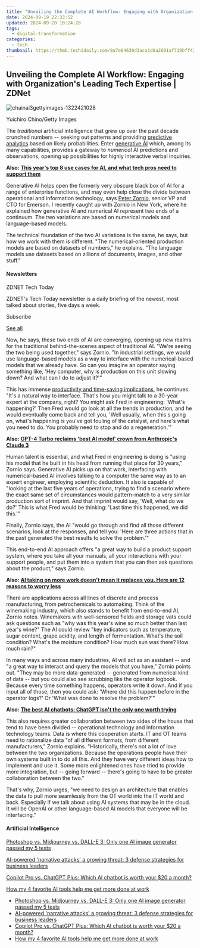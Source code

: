 ```yaml
---
title: "Unveiling the Complete AI Workflow: Engaging with Organization's Leading Tech Expertise | ZDNet"
date: 2024-09-19 22:33:52
updated: 2024-09-20 10:24:28
tags:
  - digital-transformation
categories:
  - tech
thumbnail: https://thmb.techidaily.com/8a7e84630d3aca1d8a2601af719bff431bf93c02b2b4875663befca17245e9f8.jpg
---
```


## Unveiling the Complete AI Workflow: Engaging with Organization's Leading Tech Expertise | ZDNet

![chainai3gettyimages-1322421028](https://www.zdnet.com/a/img/resize/a1943d5a1a2193a0482fd3c6c2aedcb3adb36cb7/2024/04/16/316be829-b3d0-4391-9c90-b1613dbbda79/chainai3gettyimages-1322421028.jpg?auto=webp&width=1280)

Yuichiro Chino/Getty Images

The _traditional_ artificial intelligence that grew up over the past decade crunched numbers -- seeking out patterns and providing [predictive analytics](https://www.zdnet.com/article/this-years-top-8-use-cases-for-ai-and-what-tech-professionals-need-to-support-them/) based on likely probabilities. Enter [generative AI](https://www.zdnet.com/article/what-is-generative-ai-and-why-is-it-so-popular-heres-everything-you-need-to-know/) which, among its many capabilities, provides a gateway to _numerical_ AI predictions and observations, opening up possibilities for highly interactive verbal inquiries. 

**Also: [This year's top 8 use cases for AI, and what tech pros need to support them](https://www.zdnet.com/article/this-years-top-8-use-cases-for-ai-and-what-tech-professionals-need-to-support-them/)**

Generative AI helps open the formerly very obscure black box of AI for a range of enterprise functions, and may even help close the divide between operational and information technology, says [Peter Zornio](https://www.emerson.com/en-us/about-us/leadership/peter-zornio), senior VP and CTO for Emerson. I recently caught up with Zornio in New York, where he explained how generative AI and numerical AI represent two ends of a continuum. The two variations are based on numerical models and language-based models.

The technical foundation of the two AI variations is the same, he says, but how we work with them is different. "The numerical-oriented production models are based on datasets of numbers," he explains. "The language models use datasets based on zillions of documents, images, and other stuff."

#### Newsletters

ZDNET Tech Today

ZDNET's Tech Today newsletter is a daily briefing of the newest, most talked about stories, five days a week.

 Subscribe

[See all](https://www.zdnet.com/newsletters/)

Now, he says, these two ends of AI are converging, opening up new realms for the traditional behind-the-scenes aspect of traditional AI. "We're seeing the two being used together," says Zornio. "In industrial settings, we would use language-based models as a way to interface with the numerical-based models that we already have. So can you imagine an operator saying something like, 'Hey computer, why is production on this unit slowing down? And what can I do to adjust it?'"

This has immense [productivity and time-saving implications](https://www.zdnet.com/article/ai-taking-on-more-work-doesnt-mean-it-replaces-you-here-are-12-reasons-to-worry-less/), he continues. "It's a natural way to interface. That's how you might talk to a 30-year expert at the company, right? You might ask Fred in engineering: 'What's happening?' Then Fred would go look at all the trends in production, and he would eventually come back and tell you, 'Well usually, when this s going on, what's happening is you've got fouling of the catalyst, and here's what you need to do. You probably need to stop and do a regeneration.'"

**Also: [GPT-4 Turbo reclaims 'best AI model' crown from Anthropic's Claude 3](https://www.zdnet.com/article/gpt-4-turbo-reclaims-best-ai-model-crown-from-anthropics-claude-3/)**

Human talent is essential, and what Fred in engineering is doing is "using his model that he built in his head from running that place for 30 years," Zornio says. Generative AI picks up on that work, interfacing with numerical-based AI involves talking to a computer the same way as to an expert engineer, employing scientific deduction. It also is capable of "looking at the last five years of operations, trying to find a scenario where the exact same set of circumstances would pattern-match to a very similar production sort of imprint. And that imprint would say, 'Well, what do we do?' This is what Fred would be thinking: 'Last time this happened, we did this.'"

Finally, Zornio says, the AI "would go through and find all those different scenarios, look at the responses, and tell you: 'Here are three actions that in the past generated the best results to solve the problem.'"

This end-to-end AI approach offers "a great way to build a product support system, where you take all your manuals, all your interactions with your support people, and put them into a system that you can then ask questions about the product," says Zornio. 

**Also: [AI taking on more work doesn't mean it replaces you. Here are 12 reasons to worry less](https://www.zdnet.com/article/ai-taking-on-more-work-doesnt-mean-it-replaces-you-here-are-12-reasons-to-worry-less/)**

There are applications across all lines of discrete and process manufacturing, from petrochemicals to automaking. Think of the winemaking industry, which also stands to benefit from end-to-end AI, Zornio notes. Winemakers with well-sensored fields and storage vats could ask questions such as "why was this year's wine so much better than last year's wine?" The AI could review "key indicators such as temperature, sugar content, grape acidity, and length of fermentation. What's the soil condition? What's the moisture condition? How much sun was there? How much rain?" 

In many ways and across many industries, AI will act as an assistant -- and "a great way to interact and query the models that you have," Zornio points out. "They may be more data-generated -- generated from numerical kind of data -- but you could also see scrubbing like the operator logbook. Because every time something happens, operators write it down. And if you input all of those, then you could ask: 'Where did this happen before in the operator logs?' Or 'What was done to resolve the problem?'"

**Also: [The best AI chatbots: ChatGPT isn't the only one worth trying](https://www.zdnet.com/article/best-ai-chatbot/)**

This also requires greater collaboration between two sides of the house that tend to have been divided -- operational technology and information technology teams. Data is where this cooperation starts. IT and OT teams need to rationalize data "of all different formats, from different manufacturers," Zornio explains. "Historically, there's not a lot of love between the two organizations. Because the operations people have their own systems built in to do all this. And they have very different ideas how to implement and use it. Some more enlightened ones have tried to provide more integration, but -- going forward -- there's going to have to be greater collaboration between the two."

That's why, Zornio urges, "we need to design an architecture that enables the data to pull more seamlessly from the OT world into the IT world and back. Especially if we talk about using AI systems that may be in the cloud. It will be OpenAI or other language-based AI models that everyone will be interfacing."

#### Artificial Intelligence

[Photoshop vs. Midjourney vs. DALL-E 3: Only one AI image generator passed my 5 tests](https://www.zdnet.com/article/is-photoshops-new-text-to-image-as-good-as-midjourney-and-dall-e-we-test-it-and-see/ "Photoshop vs. Midjourney vs. DALL-E 3: Only one AI image generator passed my 5 tests")

[AI-powered 'narrative attacks' a growing threat: 3 defense strategies for business leaders](https://www.zdnet.com/article/ai-powered-narrative-attacks-a-growing-threat-3-defense-strategies-for-business-leaders/ "AI-powered 'narrative attacks' a growing threat: 3 defense strategies for business leaders")

[Copilot Pro vs. ChatGPT Plus: Which AI chatbot is worth your $20 a month?](https://www.zdnet.com/article/copilot-pro-vs-chatgpt-plus-which-is-ai-chatbot-is-worth-your-20-a-month/ "Copilot Pro vs. ChatGPT Plus: Which AI chatbot is worth your $20 a month?")

[How my 4 favorite AI tools help me get more done at work](https://www.zdnet.com/article/how-my-4-favorite-ai-tools-help-me-get-more-done-at-work/ "How my 4 favorite AI tools help me get more done at work")

* [Photoshop vs. Midjourney vs. DALL-E 3: Only one AI image generator passed my 5 tests](https://www.zdnet.com/article/is-photoshops-new-text-to-image-as-good-as-midjourney-and-dall-e-we-test-it-and-see/ "Photoshop vs. Midjourney vs. DALL-E 3: Only one AI image generator passed my 5 tests")
* [AI-powered 'narrative attacks' a growing threat: 3 defense strategies for business leaders](https://www.zdnet.com/article/ai-powered-narrative-attacks-a-growing-threat-3-defense-strategies-for-business-leaders/ "AI-powered 'narrative attacks' a growing threat: 3 defense strategies for business leaders")
* [Copilot Pro vs. ChatGPT Plus: Which AI chatbot is worth your $20 a month?](https://www.zdnet.com/article/copilot-pro-vs-chatgpt-plus-which-is-ai-chatbot-is-worth-your-20-a-month/ "Copilot Pro vs. ChatGPT Plus: Which AI chatbot is worth your $20 a month?")
* [How my 4 favorite AI tools help me get more done at work](https://www.zdnet.com/article/how-my-4-favorite-ai-tools-help-me-get-more-done-at-work/ "How my 4 favorite AI tools help me get more done at work")

<ins class="adsbygoogle"
     style="display:block"
     data-ad-format="autorelaxed"
     data-ad-client="ca-pub-7571918770474297"
     data-ad-slot="1223367746"></ins>



<ins class="adsbygoogle"
     style="display:block"
     data-ad-client="ca-pub-7571918770474297"
     data-ad-slot="8358498916"
     data-ad-format="auto"
     data-full-width-responsive="true"></ins>
